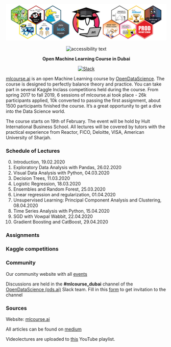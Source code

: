 <div align="center">

![ODS stickers](https://github.com/Yorko/mlcourse.ai/blob/master/img/ods_stickers.jpg)

<p align="center">
  <img src="https://github.com/DmitriiDenisov/mlcourse_dubai/blob/master/img/df-dubai-logo.png" width="300" alt="accessibility text">
</p>

**Open Machine Learning Course in Dubai**

[![Slack](https://img.shields.io/badge/slack-ods.ai-green)]()

</div>
  
[mlcourse.ai](https://mlcourse.ai) is an open Machine Learning course by [OpenDataScience](https://ods.ai/en/). The course is designed to perfectly balance theory and practice. You can take part in several Kaggle Inclass competitions held during the course. From spring 2017 to fall 2019, 6 sessions of mlcourse.ai took place - 26k participants applied, 10k converted to passing the first assignment, about 1500 participants finished the course. It’s a great opportunity to get a dive into the Data Science world.


The course starts on 19th of February. The event will be hold by Hult International Business School.
All lectures will be covered by tutors with the practical experience from Reactor, FICO, Deloitte, VISA, American University of Sharjah.

### Schedule of Lectures
0. Introduction, 19.02.2020
1. Exploratory Data Analysis with Pandas, 26.02.2020
2. Visual Data Analysis with Python, 04.03.2020
3. Decision Trees, 11.03.2020
4. Logistic Regression, 18.03.2020
5. Ensembles and Random Forest, 25.03.2020
6. Linear regression and regularization, 01.04.2020
7. Unsupervised Learning: Principal Component Analysis and Clustering, 08.04.2020
8. Time Series Analysis with Python, 15.04.2020
9. SGD with Vowpal Wabbit, 22.04.2020
10. Gradient Boosting and CatBoost, 29.04.2020

### Assignments


### Kaggle competitions


### Community
Our community website with all [events](https://www.meetup.com/Dubai-Data-Science-Meetup/events/)

Discussions are held in the **#mlcourse_dubai** channel of the [OpenDataScience (ods.ai)](https://ods.ai/en/) Slack team.
Fill in this [form]() to get invitation to the channel 

### Sources
Website: [mlcourse.ai](https://mlcourse.ai)

All articles can be found on [medium](https://medium.com/open-machine-learning-course)

Videolectures are uploaded to [this](https://bit.ly/2zY6Xe2) YouTube playlist.

